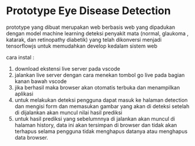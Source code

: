 # Prototype Eye Disease Detection

prototype yang dibuat merupakan web berbasis web yang dipadukan dengan model machine learning deteksi penyakit mata (normal, glaukoma , katarak, dan retinopathy diabetik) yang telah dikonversi menjadi tensorflowjs untuk memudahkan develop kedalam sistem web

cara instal : 
1. download ekstensi live server pada vscode
2. jalankan live server dengan cara menekan tombol go live pada bagian kanan bawah vscode
3. jika berhasil maka browser akan otomatis terbuka dan menampilkan aplikasi
4. untuk melakukan deteksi pengguna dapat masuk ke halaman detection dan mengisi form dan memasukan gambar yang akan di deteksi setelah di dijalankan akan muncul nilai hasil prediksi
5. untuk hasil prediksi yang sebelumnnya di jalankan akan muncul di halaman history, data ini akan tersimpan di browser dan tidak akan terhapus selama pengguna tidak menghapus datanya atau menghapus data browser.
